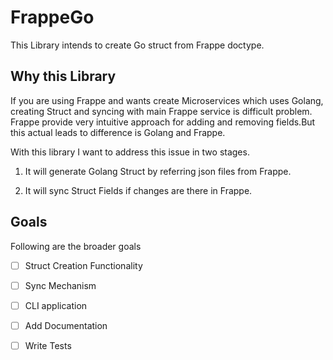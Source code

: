 # FrappeGo
This Library intends to create Go struct from Frappe doctype. 

## Why this Library
If you are using Frappe and wants create Microservices which uses Golang, creating Struct and syncing with main Frappe service is difficult problem. Frappe provide very intuitive approach for adding and removing fields.But this actual leads to difference is Golang and Frappe. 

With this library I want to address this issue in two stages. 

1. It will generate Golang Struct by referring json files from Frappe.

2. It will sync Struct Fields if changes are there in Frappe.


## Goals
Following are the broader goals

- [ ] Struct Creation Functionality

- [ ] Sync Mechanism

- [ ] CLI application 

- [ ] Add Documentation

- [ ] Write Tests

